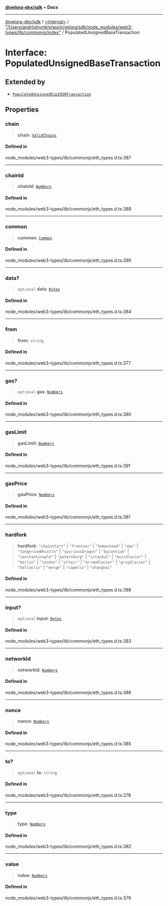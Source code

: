 [**@velora-dex/sdk**](../../../../README.md) • **Docs**

***

[@velora-dex/sdk](../../../../globals.md) / [\<internal\>](../../../README.md) / ["/Users/andriishymkiv/work/velora/sdk/node\_modules/web3-types/lib/commonjs/index"](../README.md) / PopulatedUnsignedBaseTransaction

# Interface: PopulatedUnsignedBaseTransaction

## Extended by

- [`PopulatedUnsignedEip2930Transaction`](PopulatedUnsignedEip2930Transaction.md)

## Properties

### chain

> **chain**: [`ValidChains`](../../../type-aliases/ValidChains.md)

#### Defined in

node\_modules/web3-types/lib/commonjs/eth\_types.d.ts:387

***

### chainId

> **chainId**: [`Numbers`](../../../type-aliases/Numbers.md)

#### Defined in

node\_modules/web3-types/lib/commonjs/eth\_types.d.ts:389

***

### common

> **common**: [`Common`](../../../interfaces/Common.md)

#### Defined in

node\_modules/web3-types/lib/commonjs/eth\_types.d.ts:390

***

### data?

> `optional` **data**: [`Bytes`](../../../type-aliases/Bytes.md)

#### Defined in

node\_modules/web3-types/lib/commonjs/eth\_types.d.ts:384

***

### from

> **from**: `string`

#### Defined in

node\_modules/web3-types/lib/commonjs/eth\_types.d.ts:377

***

### gas?

> `optional` **gas**: [`Numbers`](../../../type-aliases/Numbers.md)

#### Defined in

node\_modules/web3-types/lib/commonjs/eth\_types.d.ts:380

***

### gasLimit

> **gasLimit**: [`Numbers`](../../../type-aliases/Numbers.md)

#### Defined in

node\_modules/web3-types/lib/commonjs/eth\_types.d.ts:391

***

### gasPrice

> **gasPrice**: [`Numbers`](../../../type-aliases/Numbers.md)

#### Defined in

node\_modules/web3-types/lib/commonjs/eth\_types.d.ts:381

***

### hardfork

> **hardfork**: `"chainstart"` \| `"frontier"` \| `"homestead"` \| `"dao"` \| `"tangerineWhistle"` \| `"spuriousDragon"` \| `"byzantium"` \| `"constantinople"` \| `"petersburg"` \| `"istanbul"` \| `"muirGlacier"` \| `"berlin"` \| `"london"` \| `"altair"` \| `"arrowGlacier"` \| `"grayGlacier"` \| `"bellatrix"` \| `"merge"` \| `"capella"` \| `"shanghai"`

#### Defined in

node\_modules/web3-types/lib/commonjs/eth\_types.d.ts:388

***

### input?

> `optional` **input**: [`Bytes`](../../../type-aliases/Bytes.md)

#### Defined in

node\_modules/web3-types/lib/commonjs/eth\_types.d.ts:383

***

### networkId

> **networkId**: [`Numbers`](../../../type-aliases/Numbers.md)

#### Defined in

node\_modules/web3-types/lib/commonjs/eth\_types.d.ts:386

***

### nonce

> **nonce**: [`Numbers`](../../../type-aliases/Numbers.md)

#### Defined in

node\_modules/web3-types/lib/commonjs/eth\_types.d.ts:385

***

### to?

> `optional` **to**: `string`

#### Defined in

node\_modules/web3-types/lib/commonjs/eth\_types.d.ts:378

***

### type

> **type**: [`Numbers`](../../../type-aliases/Numbers.md)

#### Defined in

node\_modules/web3-types/lib/commonjs/eth\_types.d.ts:382

***

### value

> **value**: [`Numbers`](../../../type-aliases/Numbers.md)

#### Defined in

node\_modules/web3-types/lib/commonjs/eth\_types.d.ts:379
